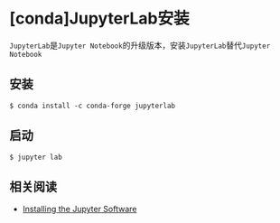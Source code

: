 
# [conda]JupyterLab安装

`JupyterLab`是`Jupyter Notebook`的升级版本，安装`JupyterLab`替代`Jupyter Notebook`

## 安装

```
$ conda install -c conda-forge jupyterlab
```

## 启动

```
$ jupyter lab
```

## 相关阅读

* [Installing the Jupyter Software](https://jupyter.org/install.html)